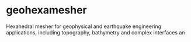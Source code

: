 # geohexamesher
Hexahedral mesher for geophysical and earthquake engineering applications, including topography, bathymetry and complex interfaces an
